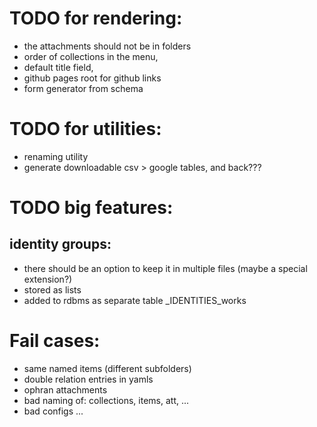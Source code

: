 # TODO for rendering: 
- the attachments should not be in folders
- order of collections in the menu, 
- default title field, 
- github pages root for github links
- form generator from schema
# TODO for utilities:
- renaming utility
- generate downloadable csv > google tables, and back???
# TODO big features:

## identity groups: 
- there should be an option to keep it in multiple files (maybe a special extension?)
- stored as lists
- added to rdbms as separate table _IDENTITIES_works

# Fail cases:
- same named items (different subfolders)
- double relation entries in yamls
- ophran attachments
- bad naming of: collections, items, att, ...
- bad configs ...
